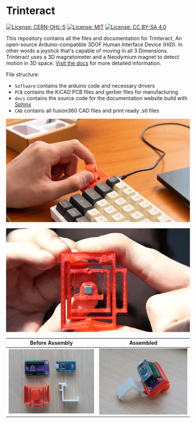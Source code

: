 # Trinteract

[![License: CERN-OHL-S](https://img.shields.io/badge/Hardware%20License-CERN--OHL--S%20v2-blueviolet)](https://ohwr.org/cern_ohl_s_v2.pdf)
[![License: MIT](https://img.shields.io/badge/Software%20License-MIT-yellow)](https://opensource.org/licenses/MIT)
[![License: CC BY-SA 4.0](https://img.shields.io/badge/Documentation%20License-CC_BY--SA_4.0-lightgrey)](https://creativecommons.org/licenses/by-sa/4.0/)

This repository contains all the files and documentation for Trinteract, An open-source Arduino-compatible 3DOF Human Interface Device (HID). In other words a joystick that's capable of moving in all 3 Dimensions. Trinteract uses a 3D magnetometer and a Neodymium magnet to detect motion in 3D space.  [Visit the docs](https://gocivici.github.io/trinteract/) for more detailed information.

File structure:
+  `Software` contains the arduino code and necessary drivers 
+  `PCB` contains the KiCAD PCB files and gerber files for manufacturing
+  `docs` contains the source code for the documentation website build with [Sphinx](https://www.sphinx-doc.org/en/master/index.html)
+  `CAD` contains all fusion360 CAD files and print ready .stl files  


![](media/attached.jpg)

![](media/trinteract.gif)

Before Assembly            |  Assembled
:-------------------------:|:-------------------------:
![](media/notassembled.jpg)  |  ![](media/assembled.jpg)

